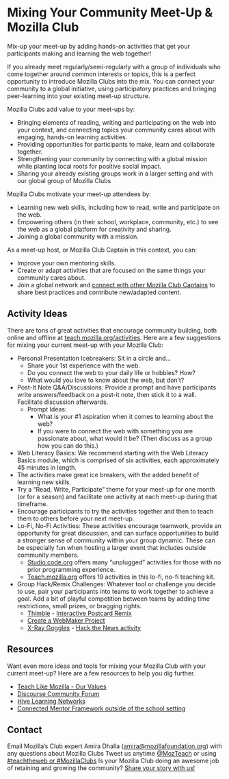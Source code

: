 # Mixing Your Community Meet-Up & Mozilla Club
Mix-up your meet-up by adding hands-on activities that get your participants making and learning the web together!

If you already meet regularly/semi-regularly with a group of individuals who come together around common interests or topics, this is a perfect opportunity to introduce Mozilla Clubs into the mix. You can connect your community to a global initiative, using participatory practices and bringing peer-learning into your existing meet-up structure.

Mozilla Clubs add value to your meet-ups by:

* Bringing elements of reading, writing and participating on the web into your context, and connecting topics your community cares about with engaging, hands-on learning activities.
* Providing opportunities for participants to make, learn and collaborate together.
* Strengthening your community by connecting with a global mission while planting local roots for positive social impact.
* Sharing your already existing groups work in a larger setting and with our global group of Mozilla Clubs

Mozilla Clubs motivate your meet-up attendees by:

* Learning new web skills, including how to read, write and participate on the web.
* Empowering others (in their school, workplace, community, etc.) to see the web as a global platform for creativity and sharing.
* Joining a global community with a mission.



As a meet-up host, or Mozilla Club Captain in this context, you can:

* Improve your own mentoring skills.
* Create or adapt activities that are focused on the same things your community cares about.
* Join a global network and [connect with other Mozilla Club Captains](https://discourse.webmaker.org/c/mozilla-clubs) to share best practices and contribute new/adapted content.

## Activity Ideas
There are tons of great activities that encourage community building, both online and offline at [teach.mozilla.org/activities](https://teach.mozilla.org/activities). Here are a few suggestions for mixing your current meet-up with your Mozilla Club:

* Personal Presentation Icebreakers: Sit in a circle and...
    * Share your 1st experience with the web.
    * Do you connect the web to your daily life or hobbies? How?
    * What would you love to know about the web, but don’t?
* Post-It Note Q&A/Discussions: Provide a prompt and have participants write answers/feedback on a post-it note, then stick it to a wall. Facilitate discussion afterwards.
    * Prompt Ideas:
        * What is your #1 aspiration when it comes to learning about the web?
        * If you were to connect the web with something you are passionate about, what would it be? (Then discuss as a group how you can do this.)
* Web Literacy Basics: We recommend starting with the Web Literacy Basics module, which is comprised of six activities, each approximately 45 minutes in length.
* The activities make great ice breakers, with the added benefit of learning new skills.
* Try a “Read, Write, Participate” theme for your meet-up for one month (or for a season) and facilitate one activity at each meet-up during that timeframe.
* Encourage participants to try the activities together and then to teach them to others before your next meet-up.
* Lo-Fi, No-Fi Activities: These activities encourage teamwork, provide an opportunity for great discussion, and can surface opportunities to build a stronger sense of community within your group dynamic. These can be especially fun when hosting a larger event that includes outside community members.
    * [Studio.code.org](https://studio.code.org) offers many “unplugged” activities for those with no prior programming experience.
    * [Teach.mozilla.org](https://teach.mozilla.org) offers 19 activities in this lo-fi, no-fi teaching kit.
* Group Hack/Remix Challenges: Whatever tool or challenge you decide to use, pair your participants into teams to work together to achieve a goal. Add a bit of playful competition between teams by adding time restrictions, small prizes, or bragging rights.
    * [Thimble](https://thimble.mozilla.org) - [Interactive Postcard Remix](https://docs.google.com/document/d/1gzbC5Q_XeHeii66v_Z4py6QrqYin5j1ozNhdeKJ-Ssg/edit)
    * [Create a WebMaker Project](http://mozilla.github.io/webmaker-curriculum/MobileWeb/create-webmaker-project.html)
    * [X-Ray Goggles](https://goggles.mozilla.org/) - [Hack the News activity](http://mozilla.github.io/webmaker-curriculum/WebLiteracyBasics-I/session02-hackthenews.html)

## Resources
Want even more ideas and tools for mixing your Mozilla Club with your current meet-up? Here are a few resources to help you dig further.

* [Teach Like Mozilla - Our Values](https://teach.mozilla.org/teach-like-mozilla/)
* [Discourse Community Forum](https://discourse.webmaker.org/)
* [Hive Learning Networks](https://hivelearningnetworks.org/)
* [Connected Mentor Framework outside of the school setting](http://hiveresearchlab.org/2014/12/01/what-me-mentor-introducing-the-connected-mentor-framework-for-out-of-school-environments/)

## Contact
Email Mozilla’s Club expert Amira Dhalla (amira@mozillafoundation.org) with any questions about Mozilla Clubs
Tweet us anytime [@MozTeach](https://twitter.com/mozteach) or using [#teachtheweb or #MozillaClubs](https://twitter.com/search?src=typd&q=%23mozillaclubs)
Is your Mozilla Club doing an awesome job of retaining and growing the community? [Share your story with us!](https://docs.google.com/a/mozillafoundation.org/forms/d/1bOXV1OiF2EKS5KprlnzfFpwaoVNwxLAwN_UEq6hGKqU/viewform)




